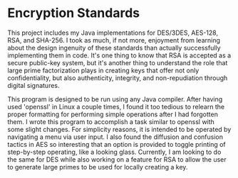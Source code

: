 # Encryption Standards

This project includes my Java implementations for DES/3DES, AES-128, RSA, and SHA-256. I took as much, if not more, enjoyment from learning about the design ingenuity of these standards than actually successfully implementing them in code. It's one thing to know that RSA is accepted as a secure public-key system, but it's another thing to understand the role that large prime factorization plays in creating keys that offer not only confidentiality, but also authenticity, integrity, and non-repudiation through digital signatures. 

This program is designed to be run using any Java compiler. After having used 'openssl' in Linux a couple times, I found it too tedious to relearn the proper formatting for performing simple operations after I had forgotten them. I wrote this program to accomplish a task similar to openssl with some slight changes. For simplicity reasons, it is intended to be operated by navigating a menu via user input. I also found the diffusion and confusion tactics in AES so interesting that an option is provided to toggle printing of step-by-step operating, like a looking glass. Currently, I am looking to do the same for DES while also working on a feature for RSA to allow the user to generate large primes to be used for locally creating a key.

